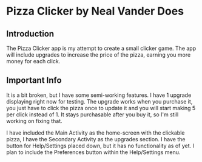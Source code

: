 Pizza Clicker by Neal Vander Does
=======================================

Introduction
------------
The Pizza Clicker app is my attempt to create a small clicker game.
The app will include upgrades to increase the price of the pizza, earning you 
more money for each click.

Important Info
--------------
It is a bit broken, but I have some semi-working features. I have 1 upgrade displaying right now
for testing. The upgrade works when you purchase it, you just have to click the pizza once to 
update it and you will start making 5 per click instead of 1. It stays purchasable after you buy 
it, so I'm still working on fixing that.

I have included the Main Activity as the home-screen with the clickable pizza, I have the Secondary
Activity as the upgrades section. I have the button for Help/Settings placed down, but it has no 
functionality as of yet. I plan to include the Preferences button within the Help/Settings menu.